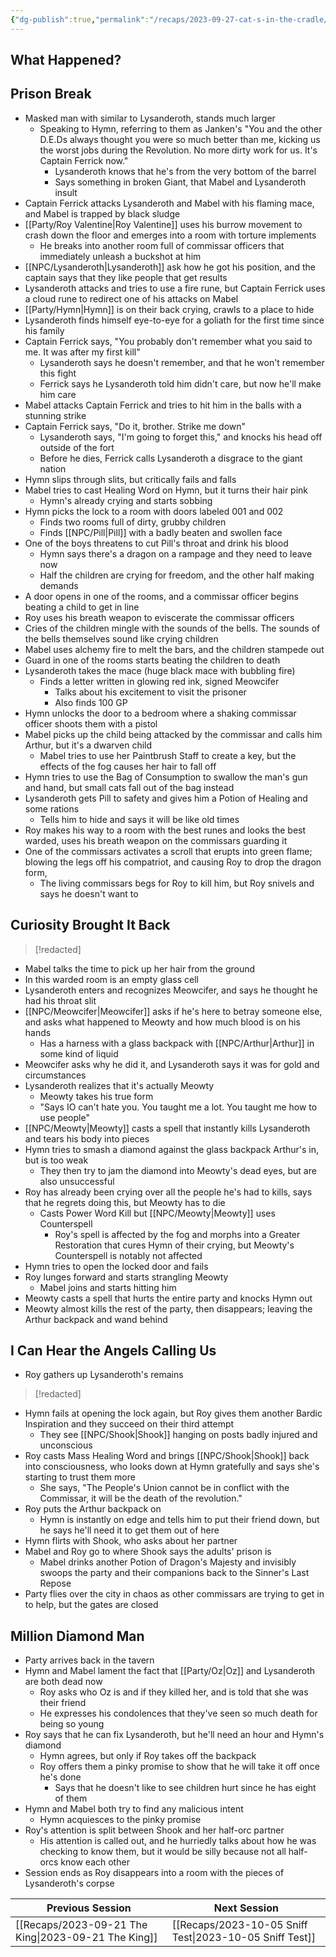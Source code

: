 ```yaml
---
{"dg-publish":true,"permalink":"/recaps/2023-09-27-cat-s-in-the-cradle/","created":"","updated":""}
---
```



## What Happened? 

## Prison Break
- Masked man with similar to Lysanderoth, stands much larger 
	- Speaking to Hymn, referring to them as Janken's "You and the other D.E.Ds always thought you were so much better than me, kicking us the worst jobs during the Revolution. No more dirty work for us. It's Captain Ferrick now."
		- Lysanderoth knows that he's from the very bottom of the barrel 
		- Says something in broken Giant, that Mabel and Lysanderoth insult 
- Captain Ferrick attacks Lysanderoth and Mabel with his flaming mace, and Mabel is trapped by black sludge
- [[Party/Roy Valentine\|Roy Valentine]] uses his burrow movement to crash down the floor and emerges into a room with torture implements 
	- He breaks into another room full of commissar officers that immediately unleash a buckshot at him 
- [[NPC/Lysanderoth\|Lysanderoth]] ask how he got his position, and the captain says that they like people that get results 
- Lysanderoth attacks and tries to use a fire rune, but Captain Ferrick uses a cloud rune to redirect one of his attacks on Mabel
- [[Party/Hymn\|Hymn]] is on their back crying, crawls to a place to hide
- Lysanderoth finds himself eye-to-eye for a goliath for the first time since his family 
- Captain Ferrick says, "You probably don't remember what you said to me. It was after my first kill"
	- Lysanderoth says he doesn't remember, and that he won't remember this fight 
	- Ferrick says he Lysanderoth told him didn't care, but now he'll make him care 
- Mabel attacks Captain Ferrick and tries to hit him in the balls with a stunning strike 
- Captain Ferrick says, "Do it, brother. Strike me down"
	- Lysanderoth says, "I'm going to forget this," and knocks his head off outside of the fort 
	- Before he dies, Ferrick calls Lysanderoth a disgrace to the giant nation
- Hymn slips through slits, but critically fails and falls 
- Mabel tries to cast Healing Word on Hymn, but it turns their hair pink
	- Hymn's already crying and starts sobbing 
- Hymn picks the lock to a room with doors labeled 001 and 002 
	- Finds two rooms full of dirty, grubby children
	- Finds [[NPC/Pill\|Pill]] with a badly beaten and swollen face
- One of the boys threatens to cut Pill's throat and drink his blood 
	- Hymn says there's a dragon on a rampage and they need to leave now 
	- Half the children are crying for freedom, and the other half making demands 
- A door opens in one of the rooms, and a commissar officer begins beating a child to get in line
- Roy uses his breath weapon to eviscerate the commissar officers 
- Cries of the children mingle with the sounds of the bells. The sounds of the bells themselves sound like crying children 
- Mabel uses alchemy fire to melt the bars, and the children stampede out 
- Guard in one of the rooms starts beating the children to death
- Lysanderoth takes the mace (huge black mace with bubbling fire)
	- Finds a letter written in glowing red ink, signed Meowcifer 
		- Talks about his excitement to visit the prisoner 
		- Also finds 100 GP
- Hymn unlocks the door to a bedroom where a shaking commissar officer shoots them with a pistol
- Mabel picks up the child being attacked by the commissar and calls him Arthur, but it's a dwarven child 
	- Mabel tries to use her Paintbrush Staff to create a key, but the effects of the fog causes her hair to fall off
- Hymn tries to use the Bag of Consumption to swallow the man's gun and hand, but small cats fall out of the bag instead 
- Lysanderoth gets Pill to safety and gives him a Potion of Healing and some rations
	- Tells him to hide and says it will be like old times
- Roy makes his way to a room with the best runes and looks the best warded, uses his breath weapon on the commissars guarding it
- One of the commissars activates a scroll that erupts into green flame; blowing the legs off his compatriot, and causing Roy to drop the dragon form,  
	- The living commissars begs for Roy to kill him, but Roy snivels and says he doesn't want to

## Curiosity Brought It Back

>[!redacted]

- Mabel talks the time to pick up her hair from the ground
- In this warded room is an empty glass cell
- Lysanderoth enters and recognizes Meowcifer, and says he thought he had his throat slit 
- [[NPC/Meowcifer\|Meowcifer]] asks if he's here to betray someone else, and asks what happened to Meowty and how much blood is on his hands 
	- Has a harness with a glass backpack with [[NPC/Arthur\|Arthur]] in some kind of liquid 
- Meowcifer asks why he did it, and Lysanderoth says it was for gold and circumstances 
- Lysanderoth realizes that it's actually Meowty
	- Meowty takes his true form 
	- "Says IO can't hate you. You taught me a lot. You taught me how to use people"
- [[NPC/Meowty\|Meowty]] casts a spell that instantly kills Lysanderoth and tears his body into pieces 
- Hymn tries to smash a diamond against the glass backpack Arthur's in, but is too weak 
	- They then try to jam the diamond into Meowty's dead eyes, but are also unsuccessful
- Roy has already been crying over all the people he's had to kills, says that he regrets doing this, but Meowty has to die 
	- Casts Power Word Kill but [[NPC/Meowty\|Meowty]] uses Counterspell
		- Roy's spell is affected by the fog and morphs into a Greater Restoration that cures Hymn of their crying, but Meowty's Counterspell is notably not affected 
- Hymn tries to open the locked door and fails 
- Roy lunges forward and starts strangling Meowty 
	- Mabel joins and starts hitting him
- Meowty casts a spell that hurts the entire party and knocks Hymn out
- Meowty almost kills the rest of the party, then disappears; leaving the Arthur backpack and wand behind 

## I Can Hear the Angels Calling Us
- Roy gathers up Lysanderoth's remains
>[!redacted]

- Hymn fails at opening the lock again, but Roy gives them another Bardic Inspiration and they succeed on their third attempt 
	- They see [[NPC/Shook\|Shook]] hanging on posts badly injured and unconscious
- Roy casts Mass Healing Word and brings [[NPC/Shook\|Shook]] back into consciousness, who looks down at Hymn gratefully and says she's starting to trust them more 
	- She says, "The People's Union cannot be in conflict with the Commissar, it will be the death of the revolution."
- Roy puts the Arthur backpack on
	- Hymn is instantly on edge and tells him to put their friend down, but he says he'll need it to get them out of here 
- Hymn flirts with Shook, who asks about her partner 
- Mabel and Roy go to where Shook says the adults' prison is
	- Mabel drinks another Potion of Dragon's Majesty and invisibly swoops the party and their companions back to the Sinner's Last Repose
- Party flies over the city in chaos as other commissars are trying to get in to help, but the gates are closed

## Million Diamond Man 
- Party arrives back in the tavern
- Hymn and Mabel lament the fact that [[Party/Oz\|Oz]] and Lysanderoth are both dead now
	- Roy asks who Oz is and if they killed her, and is told that she was their friend 
	- He expresses his condolences that they've seen so much death for being so young 
- Roy says that he can fix Lysanderoth, but he'll need an hour and Hymn's diamond 
	- Hymn agrees, but only if Roy takes off the backpack 
	- Roy offers them a pinky promise to show that he will take it off once he's done 
		- Says that he doesn't like to see children hurt since he has eight of them
- Hymn and Mabel both try to find any malicious intent 
	- Hymn acquiesces to the pinky promise 
- Roy's attention is split between Shook and her half-orc partner 
	- His attention is called out, and he hurriedly talks about how he was checking to know them, but it would be silly because not all half-orcs know each other 
- Session ends as Roy disappears into a room with the pieces of Lysanderoth's corpse

|  **Previous Session**   |   **Next Session**   |
| --- | --- |
| [[Recaps/2023-09-21 The King\|2023-09-21 The King]]  |[[Recaps/2023-10-05 Sniff Test\|2023-10-05 Sniff Test]]  |